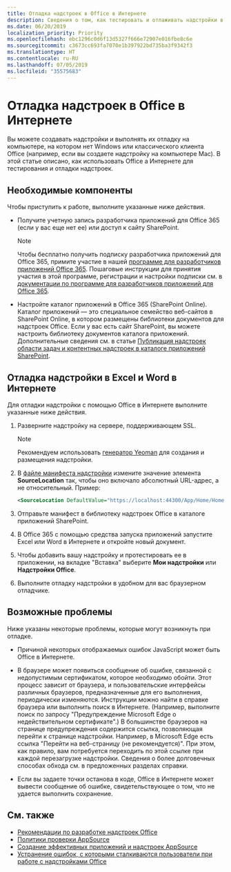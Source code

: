 ```yaml
---
title: Отладка надстроек в Office в Интернете
description: Сведения о том, как тестировать и отлаживать надстройки в Office в Интернете.
ms.date: 06/20/2019
localization_priority: Priority
ms.openlocfilehash: ebc1296c0d6f13d5327f666e72907e016fbe8c6e
ms.sourcegitcommit: c3673cc693fa7070e1b397922bd735ba3f9342f3
ms.translationtype: HT
ms.contentlocale: ru-RU
ms.lasthandoff: 07/05/2019
ms.locfileid: "35575683"
---
```

# <a name="debug-add-ins-in-office-on-the-web"></a>Отладка надстроек в Office в Интернете


Вы можете создавать надстройки и выполнять их отладку на компьютере, на котором нет Windows или классического клиента Office (например, если вы создаете надстройку на компьютере Mac). В этой статье описано, как использовать Office а Интернете для тестирования и отладки надстроек. 

## <a name="prerequisites"></a>Необходимые компоненты

Чтобы приступить к работе, выполните указанные ниже действия.

- Получите учетную запись разработчика приложений для Office 365 (если у вас еще нет ее) или доступ к сайту SharePoint.

  > [!NOTE]
  > Чтобы бесплатно получить подписку разработчика приложений для Office 365, примите участие в нашей [программе для разработчиков приложений Office 365](https://developer.microsoft.com/office/dev-program). Пошаговые инструкции для принятия участия в этой программе, регистрации и настройки подписки см. в [документации по программе для разработчиков приложений для Office 365](/office/developer-program/office-365-developer-program).

- Настройте каталог приложений в Office 365 (SharePoint Online). Каталог приложений — это специальное семейство веб-сайтов в SharePoint Online, в котором размещены библиотеки документов для надстроек Office. Если у вас есть сайт SharePoint, вы можете настроить библиотеку документов каталога приложений. Дополнительные сведения см. в статье [Публикация надстроек области задач и контентных надстроек в каталоге приложений SharePoint](../publish/publish-task-pane-and-content-add-ins-to-an-add-in-catalog.md).


## <a name="debug-your-add-in-from-excel-or-word-on-the-web"></a>Отладка надстройки в Excel и Word в Интернете

Для отладки надстройки с помощью Office в Интернете выполните указанные ниже действия.

1. Разверните надстройку на сервере, поддерживающем SSL.

    > [!NOTE]
    > Рекомендуем использовать [генератор Yeoman](https://github.com/OfficeDev/generator-office) для создания и размещения надстройки.

2. В [файле манифеста надстройки](../develop/add-in-manifests.md) измените значение элемента **SourceLocation** так, чтобы оно включало абсолютный URL-адрес, а не относительный. Пример:

    ```xml
    <SourceLocation DefaultValue="https://localhost:44300/App/Home/Home.html" />
    ```

3. Отправьте манифест в библиотеку надстроек Office в каталоге приложений SharePoint.

4. В Office 365 с помощью средства запуска приложений запустите Excel или Word в Интернете и откройте новый документ.

5. Чтобы добавить вашу надстройку и протестировать ее в приложении, на вкладке "Вставка" выберите **Мои надстройки** или **Надстройки Office**.

6. Выполните отладку надстройки в удобном для вас браузерном отладчике.

## <a name="potential-issues"></a>Возможные проблемы

Ниже указаны некоторые проблемы, которые могут возникнуть при отладке.

- Причиной некоторых отображаемых ошибок JavaScript может быть Office в Интернете.

- В браузере может появиться сообщение об ошибке, связанной с недопустимым сертификатом, которое необходимо обойти. Этот процесс зависит от браузера, и пользовательские интерфейсы различных браузеров, предназначенные для его выполнения, периодически изменяются. Инструкции можно найти в справке браузера или выполнить поиск в Интернете. (Например, выполните поиск по запросу "Предупреждение Microsoft Edge о недействительном сертификате".) В большинстве браузеров на странице предупреждения содержится ссылка, позволяющая перейти к странице надстройки. Например, в Microsoft Edge есть ссылка "Перейти на веб-страницу (не рекомендуется)". При этом, как правило, вам потребуется переходить по этой ссылке при каждой перезагрузке надстройки. Сведения о более долговечных способах обхода см. в предложенных разделах справки.

- Если вы задаете точки останова в коде, Office в Интернете может вывести сообщение об ошибке, свидетельствующее о том, что не удается выполнить сохранение.

## <a name="see-also"></a>См. также

- [Рекомендации по разработке надстроек Office](../concepts/add-in-development-best-practices.md)
- [Политики проверки AppSource](/office/dev/store/validation-policies)  
- [Создание эффективных приложений и надстроек AppSource](/office/dev/store/create-effective-office-store-listings)  
- [Устранение ошибок, с которыми сталкиваются пользователи при работе с надстройками Office](testing-and-troubleshooting.md)
    
